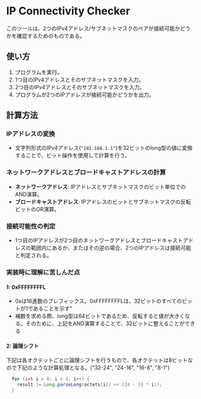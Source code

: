 # IP Connectivity Checker

このツールは、2つのIPv4アドレス/サブネットマスクのペアが接続可能かどうかを確認するためのものである。

## 使い方

1. プログラムを実行。
2. 1つ目のIPv4アドレスとそのサブネットマスクを入力。
3. 2つ目のIPv4アドレスとそのサブネットマスクを入力。
4. プログラムが2つのIPアドレスが接続可能かどうかを出力。

## 計算方法

### IPアドレスの変換
- 文字列形式のIPv4アドレス(`"192.168.1.1"`)を32ビットのlong型の値に変換することで、ビット操作を使用して計算を行う。

### ネットワークアドレスとブロードキャストアドレスの計算
- **ネットワークアドレス**: IPアドレスとサブネットマスクのビット単位でのAND演算。
- **ブロードキャストアドレス**: IPアドレスのビットとサブネットマスクの反転ビットのOR演算。

### 接続可能性の判定
- 1つ目のIPアドレスが2つ目のネットワークアドレスとブロードキャストアドレスの範囲内にあるか、またはその逆の場合、2つのIPアドレスは接続可能と判定される。

### 実装時に理解に苦しんだ点

#### 1: 0xFFFFFFFFL
- 0xは16進数のプレフィックス。0xFFFFFFFFLは、32ビットのすべてのビットが1であることを示す"
- 補数を求める際、long型は64ビットであるため、反転すると値が大きくなる。そのために、上記をAND演算することで、32ビットに整えることができる

#### 2: 論理シフト
下記は各オクテットごとに論理シフトを行うもので、各オクテットは8ビットなので下記のような計算処理となる。("32-24", "24-16", "16-8", "8-1")
```java
  for (int i = 0; i < 4; i++) {
    result |= Long.parseLong(octets[i]) << (24 - (8 * i));
  }
```